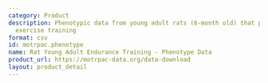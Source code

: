 ```yaml
---
category: Product
description: Phenotypic data from young adult rats (6-month old) that performed endurance
  exercise training
format: csv
id: motrpac.phenotype
name: Rat Young Adult Endurance Training - Phenotype Data
product_url: https://motrpac-data.org/data-download
layout: product_detail
---
```

